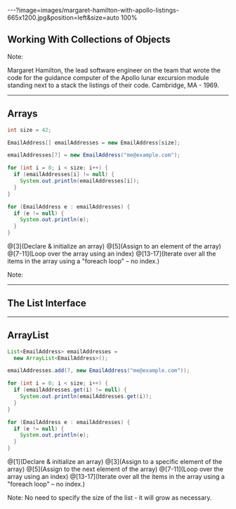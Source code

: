 ---?image=images/margaret-hamilton-with-apollo-listings-665x1200.jpg&position=left&size=auto 100%

## Working With Collections of Objects

Note:

Margaret Hamilton, the lead software engineer on the team that wrote the code for the guidance computer of the Apollo lunar excursion module standing next to a stack the listings of their code. Cambridge, MA - 1969.

---

## Arrays

```java
int size = 42;

EmailAddress[] emailAddresses = new EmailAddress[size];

emailAddresses[7] = new EmailAddress("me@example.com");

for (int i = 0; i < size; i++) {
  if (emailAddresses[i] != null) {
    System.out.println(emailAddresses[i]);
  }
}

for (EmailAddress e : emailAddresses) {
  if (e != null) {
    System.out.println(e);
  }
}
```

@[3](Declare & initialize an array)
@[5](Assign to an element of the array)
@[7-11](Loop over the array using an index)
@[13-17](Iterate over all the items in the array using a "foreach loop" – no index.)

Note:

---

## The List Interface

---

## ArrayList

```java
List<EmailAddress> emailAddresses =
  new ArrayList<EmailAddress>();

emailAddresses.add(7, new EmailAddress("me@example.com"));

for (int i = 0; i < size; i++) {
  if (emailAddresses.get(i) != null) {
    System.out.println(emailAddresses.get(i));
  }
}

for (EmailAddress e : emailAddresses) {
  if (e != null) {
    System.out.println(e);
  }
}
```

@[1](Declare & initialize an array)
@[3](Assign to a specific element of the array)
@[5](Assign to the next element of the array)
@[7-11](Loop over the array using an index)
@[13-17](Iterate over all the items in the array using a "foreach loop" – no index.)

Note:
No need to specify the size of the list - it will grow as necessary.
